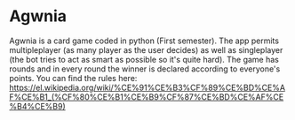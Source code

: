 # Agwnia
Agwnia is a card game coded in python (First semester). The app permits multipleplayer (as many player as the user decides) as well as singleplayer (the bot tries to act as smart as possible so it's quite hard). The game has rounds and in every round the winner is declared according to everyone's points. You can find the rules here: https://el.wikipedia.org/wiki/%CE%91%CE%B3%CF%89%CE%BD%CE%AF%CE%B1_(%CF%80%CE%B1%CE%B9%CF%87%CE%BD%CE%AF%CE%B4%CE%B9)
